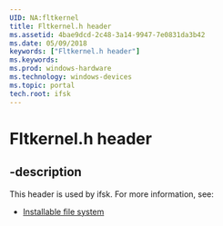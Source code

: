 ```yaml
---
UID: NA:fltkernel
title: Fltkernel.h header
ms.assetid: 4bae9dcd-2c48-3a14-9947-7e0831da3b42
ms.date: 05/09/2018
keywords: ["Fltkernel.h header"]
ms.keywords: 
ms.prod: windows-hardware
ms.technology: windows-devices
ms.topic: portal
tech.root: ifsk
---
```


# Fltkernel.h header


## -description


This header is used by ifsk. For more information, see:

- [Installable file system](../_ifsk/index.md)

